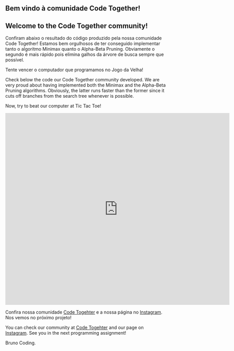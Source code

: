 ## Bem vindo à comunidade Code Together!
## Welcome to the Code Together community!

Confiram abaixo o resultado do código produzido pela nossa comunidade Code Together!
Estamos bem orgulhosos de ter conseguido implementar tanto o algoritmo Minimax quanto o Alpha-Beta Pruning. Obviamente o segundo é mais rápido pois elimina galhos da árvore de busca sempre que possível.

Tente vencer o computador que programamos no Jogo da Velha!

Check below the code our Code Together community developed.
We are very proud about having implemented both the Minimax and the Alpha-Beta Pruning algorithms. Obviously, the latter runs faster than the former since it cuts off branches from the search tree whenever is possible.

Now, try to beat our computer at Tic Tac Toe!

<iframe height="600" width="700" src="https://repl.it/@brunopcarv/tictactoe?lite=true&outputonly=true" scrolling="no" frameborder="no" allowtransparency="true" allowfullscreen="true" sandbox="allow-forms allow-pointer-lock allow-popups allow-same-origin allow-scripts allow-modals"></iframe>



Confira nossa comunidade [Code Togehter](http://b.link/codetogether) e a nossa página no [Instagram](https://www.instagram.com/brunocoding/). Nos vemos no próximo projeto!

You can check our community at [Code Togehter](http://b.link/codetogether) and our page on [Instagram](https://www.instagram.com/brunocoding/). See you in the next programming assignment! 

Bruno Coding.
